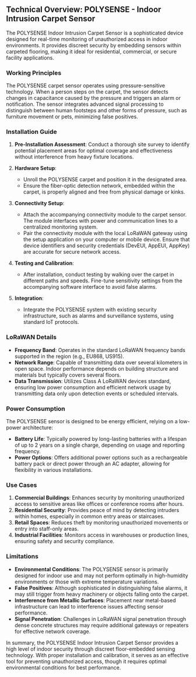 ## Technical Overview: POLYSENSE - Indoor Intrusion Carpet Sensor

The POLYSENSE Indoor Intrusion Carpet Sensor is a sophisticated device designed for real-time monitoring of unauthorized access in indoor environments. It provides discreet security by embedding sensors within carpeted flooring, making it ideal for residential, commercial, or secure facility applications.

### Working Principles

The POLYSENSE carpet sensor operates using pressure-sensitive technology. When a person steps on the carpet, the sensor detects changes in capacitance caused by the pressure and triggers an alarm or notification. The sensor integrates advanced signal processing to distinguish between human footsteps and other forms of pressure, such as furniture movement or pets, minimizing false positives. 

### Installation Guide

1. **Pre-Installation Assessment**: Conduct a thorough site survey to identify potential placement areas for optimal coverage and effectiveness without interference from heavy fixture locations.

2. **Hardware Setup**: 
   - Unroll the POLYSENSE carpet and position it in the designated area.
   - Ensure the fiber-optic detection network, embedded within the carpet, is properly aligned and free from physical damage or kinks.

3. **Connectivity Setup**:
   - Attach the accompanying connectivity module to the carpet sensor. The module interfaces with power and communication lines to a centralized monitoring system.
   - Pair the connectivity module with the local LoRaWAN gateway using the setup application on your computer or mobile device. Ensure that device identifiers and security credentials (DevEUI, AppEUI, AppKey) are accurate for secure network access.

4. **Testing and Calibration**:
   - After installation, conduct testing by walking over the carpet in different paths and speeds. Fine-tune sensitivity settings from the accompanying software interface to avoid false alarms.

5. **Integration**: 
   - Integrate the POLYSENSE system with existing security infrastructure, such as alarms and surveillance systems, using standard IoT protocols.

### LoRaWAN Details

- **Frequency Band**: Operates in the standard LoRaWAN frequency bands supported in the region (e.g., EU868, US915).
- **Network Range**: Capable of transmitting data over several kilometers in open space. Indoor performance depends on building structure and materials but typically covers several floors.
- **Data Transmission**: Utilizes Class A LoRaWAN devices standard, ensuring low power consumption and efficient network usage by transmitting data only upon detection events or scheduled intervals.

### Power Consumption

The POLYSENSE sensor is designed to be energy efficient, relying on a low-power architecture:
- **Battery Life**: Typically powered by long-lasting batteries with a lifespan of up to 2 years on a single charge, depending on usage and reporting frequency.
- **Power Options**: Offers additional power options such as a rechargeable battery pack or direct power through an AC adapter, allowing for flexibility in various installations.

### Use Cases

1. **Commercial Buildings**: Enhances security by monitoring unauthorized access to sensitive areas like offices or conference rooms after hours.
2. **Residential Security**: Provides peace of mind by detecting intruders within homes, especially in common entry areas or staircases.
3. **Retail Spaces**: Reduces theft by monitoring unauthorized movements or entry into staff-only areas.
4. **Industrial Facilities**: Monitors access in warehouses or production lines, ensuring safety and security compliance.

### Limitations

- **Environmental Conditions**: The POLYSENSE sensor is primarily designed for indoor use and may not perform optimally in high-humidity environments or those with extreme temperature variations.
- **False Positives**: Although sophisticated in distinguishing false alarms, it may still trigger from heavy machinery or objects falling onto the carpet.
- **Interference from Metallic Surfaces**: Placement near metal-based infrastructure can lead to interference issues affecting sensor performance.
- **Signal Penetration**: Challenges in LoRaWAN signal penetration through dense concrete structures may require additional gateways or repeaters for effective network coverage.

In summary, the POLYSENSE Indoor Intrusion Carpet Sensor provides a high level of indoor security through discreet floor-embedded sensing technology. With proper installation and calibration, it serves as an effective tool for preventing unauthorized access, though it requires optimal environmental conditions for best performance.
